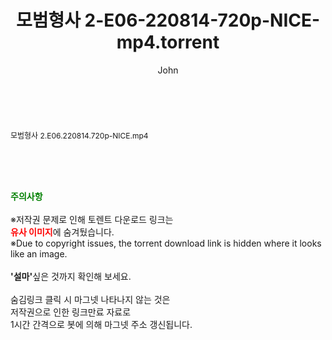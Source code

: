 ﻿---
layout: post
title:  "모범형사 2-E06-220814-720p-NICE-mp4.torrent"
author: John
categories: [ 드라마 ]
tags: [  ]
image:  
description: "모범형사 2-E06-220814-720p-NICE-mp4 torrent 정보 공유"
toc: true
toc_sticky: true
---

<br>
<div class="view-img">
<a class="view_image" href="http://torrentmobile62.com/bbs/view_image.php?fn=%2Fdata%2Ffile%2Fdrama%2F3735183265_6ClSTfWI_99dd489ae9cadbcc89c40fb2fef1dd7f4c8af4a1.jpg" target="_blank"><img alt="" class="img-tag" content="http://torrentmobile62.com/data/file/drama/3735183265_6ClSTfWI_99dd489ae9cadbcc89c40fb2fef1dd7f4c8af4a1.jpg" itemprop="image" src="http://torrentmobile62.com/data/file/drama/3735183265_6ClSTfWI_99dd489ae9cadbcc89c40fb2fef1dd7f4c8af4a1.jpg"/></a></div><div class="view-content" itemprop="description">
<p><span style="font-size:12px;">모범형사 2.E06.220814.720p-NICE.mp4</span> </p> </div>
    
<br><br><br>
<p data-ke-size="size16"><b><span style="color: green;">주의사항</span></b><br /><br />※저작권 문제로 인해 토렌트 다운로드 링크는<br /><b><span style="color: red;">유사 이미지</span></b>에 숨겨뒀습니다.<br />※Due to copyright issues, the torrent download link is hidden where it looks like an image.<br /><br /><b>'설마'</b>싶은 것까지 확인해 보세요.<br /><br />숨김링크 클릭 시 마그넷 나타나지 않는 것은<br />저작권으로 인한 링크만료 자료로<br />1시간 간격으로 봇에 의해 마그넷 주소 갱신됩니다.</p>
